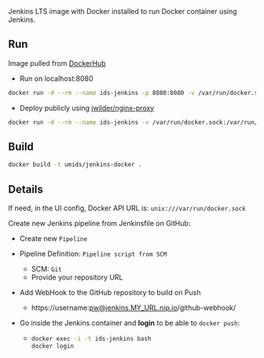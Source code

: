 Jenkins LTS image with Docker installed to run Docker container using Jenkins.

## Run

Image pulled from [DockerHub](https://hub.docker.com/repository/docker/umids/jenkins-docker)

* Run on localhost:8080

```bash
docker run -d --rm --name ids-jenkins -p 8080:8080 -v /var/run/docker.sock:/var/run/docker.sock:ro -v /data/jenkins/jenkins_home/:/var/jenkins_home umids/jenkins-docker
```

* Deploy publicly using [jwilder/nginx-proxy](https://github.com/jwilder/nginx-proxy)

```bash
docker run -d --rm --name ids-jenkins -v /var/run/docker.sock:/var/run/docker.sock:ro -v /data/jenkins/jenkins_home/:/var/jenkins_home -e VIRTUAL_HOST=jenkins.MY_IP_ADDRESS.nip.io -e LETSENCRYPT_HOST=jenkins.MY_IP_ADDRESS.nip.io -e VIRTUAL_PORT=8080 umids/jenkins-docker
```

## Build

```bash
docker build -t umids/jenkins-docker .
```

## Details

If need, in the UI config, Docker API URL is: `unix:///var/run/docker.sock`

Create new Jenkins pipeline from Jenkinsfile on GitHub:

* Create new `Pipeline`

* Pipeline Definition: `Pipeline script from SCM`

  * SCM: `Git`
  * Provide your repository URL

* Add WebHook to the GitHub repository to build on Push

  * https://username:pw@jenkins.MY_URL.nip.io/github-webhook/

* Go inside the Jenkins container and **login** to be able to `docker push`:

  * ```bash
    docker exec -i -t ids-jenkins bash
    docker login
    ```
